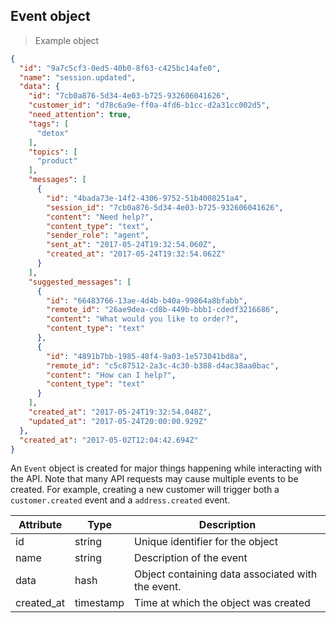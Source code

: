 ## Event object

> Example object

```json
{
  "id": "9a7c5cf3-0ed5-40b0-8f63-c425bc14afe0",
  "name": "session.updated",
  "data": {
    "id": "7cb0a876-5d34-4e03-b725-932606041626",
    "customer_id": "d78c6a9e-ff0a-4fd6-b1cc-d2a31cc002d5",
    "need_attention": true,
    "tags": [
      "detox"
    ],
    "topics": [
      "product"
    ],
    "messages": [
      {
        "id": "4bada73e-14f2-4306-9752-51b4008251a4",
        "session_id": "7cb0a876-5d34-4e03-b725-932606041626",
        "content": "Need help?",
        "content_type": "text",
        "sender_role": "agent",
        "sent_at": "2017-05-24T19:32:54.060Z",
        "created_at": "2017-05-24T19:32:54.062Z"
      }
    ],
    "suggested_messages": [
      {
        "id": "66483766-13ae-4d4b-b40a-99864a8bfabb",
        "remote_id": "26ae9dea-cd8b-449b-bbb1-cdedf3216686",
        "content": "What would you like to order?",
        "content_type": "text"
      },
      {
        "id": "4891b7bb-1985-48f4-9a03-1e573041bd8a",
        "remote_id": "c5c87512-2a3c-4c30-b388-d4ac38aa0bac",
        "content": "How can I help?",
        "content_type": "text"
      }
    ],
    "created_at": "2017-05-24T19:32:54.048Z",
    "updated_at": "2017-05-24T20:00:00.929Z"
  },  
  "created_at": "2017-05-02T12:04:42.694Z"
}
```

An `Event` object is created for major things happening while interacting with the API. Note that many API requests may cause multiple events to be created. For example, creating a new customer will trigger both a `customer.created` event and a `address.created` event.


| Attribute  | Type      | Description |
| ---------- | --------- | ------------|
| id         | string    | Unique identifier for the object |
| name       | string    | Description of the event |
| data       | hash      | Object containing data associated with the event. |
| created_at | timestamp | Time at which the object was created |
